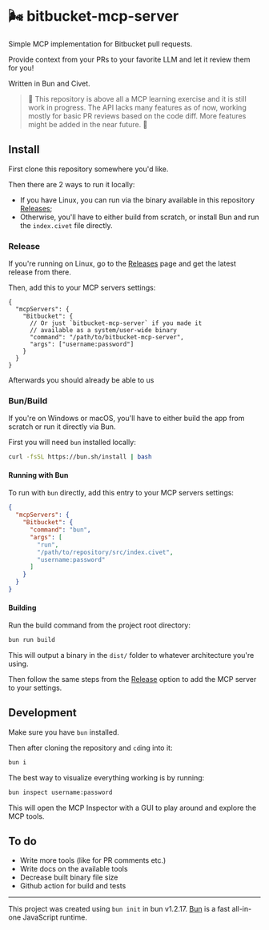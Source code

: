 # 🌬️ bitbucket-mcp-server

Simple MCP implementation for Bitbucket pull requests.

Provide context from your PRs to your favorite LLM and let it review them for you!

Written in Bun and Civet.

> 🚧 This repository is above all a MCP learning exercise and it is still work in progress. The API lacks many features as of now, working mostly for basic PR reviews based on the code diff. More features might be added in the near future. 🚧

## Install

First clone this repository somewhere you'd like.

Then there are 2 ways to run it locally:

- If you have Linux, you can run via the binary available in this repository [Releases][bitbucket-mcp-server-releases];
- Otherwise, you'll have to either build from scratch, or install Bun and run the `index.civet` file directly.

### Release

If you're running on Linux, go to the [Releases][bitbucket-mcp-server-releases] page and get the latest release from there.

Then, add this to your MCP servers settings:

```jsonc
{
  "mcpServers": {
    "Bitbucket": {
      // Or just `bitbucket-mcp-server` if you made it
      // available as a system/user-wide binary
      "command": "/path/to/bitbucket-mcp-server",
      "args": ["username:password"]
    }
  }
}
```

Afterwards you should already be able to us

### Bun/Build

If you're on Windows or macOS, you'll have to either build the app from scratch or run it directly via Bun.

First you will need `bun` installed locally:

```sh
curl -fsSL https://bun.sh/install | bash
```

#### Running with Bun

To run with `bun` directly, add this entry to your MCP servers settings:

```json
{
  "mcpServers": {
    "Bitbucket": {
      "command": "bun",
      "args": [
        "run",
        "/path/to/repository/src/index.civet",
        "username:password"
      ]
    }
  }
}
```

#### Building

Run the build command from the project root directory:

```sh
bun run build
```

This will output a binary in the `dist/` folder to whatever architecture you're using.

Then follow the same steps from the [Release](#release) option to add the MCP server to your settings.

## Development

Make sure you have `bun` installed.

Then after cloning the repository and `cd`ing into it:

```sh
bun i
```

The best way to visualize everything working is by running:

```sh
bun inspect username:password
```

This will open the MCP Inspector with a GUI to play around and explore the MCP tools.

## To do

- Write more tools (like for PR comments etc.)
- Write docs on the available tools
- Decrease built binary file size
- Github action for build and tests

---

This project was created using `bun init` in bun v1.2.17. [Bun](https://bun.sh) is a fast all-in-one JavaScript runtime.

[bitbucket-mcp-server-releases]: https://github.com/jliocsar/bitbucket-mcp-server/releases
